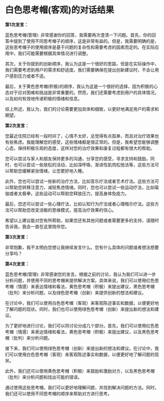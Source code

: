 # 白色思考帽(客观)的对话结果

**第1次发言：**

蓝色思考帽(管理): 非常感谢你的回答，我需要再次澄清一下问题。首先，你的回答中提到了使用不同思考帽子的顺序，这是非常有益的。但是，我需要明确的是，这些思考帽子的使用顺序是基于问题的复杂性和需要考虑的因素而定的。在实际应用中，我们可能需要根据具体情况进行调整。

其次，关于你提到的创新顺序，我认为这是一个很好的思路，但是在实际操作中，我们需要考虑到用户的需求和舒适度。我们需要确保在提出创新建议时，不会让用户感到压力或者不适。

最后，关于黄色思考帽(积极)的顺序，我认为这是一个很好的选择，因为积极的心态对于应对困难和挑战是非常重要的。然而，我们还需要考虑到用户的具体情况，以及如何有效地传递积极的情绪和信息。

综上所述，我认为，我们的讨论需要更加具体和细致，以更好地满足用户的需求和期望。

**第2次发言：**

您最近住院已经有一段时间了，心情不太好，总觉得有点孤单，而且对治疗效果也有些焦虑。我能理解您的感受，这些情绪都是很正常的。但是，我希望您能够调整心态，保持积极乐观的态度，这样对您的治疗效果和康复过程都有很大的帮助。

您可以尝试与家人和朋友保持更多的沟通，分享您的感受，寻求支持和鼓励。同时，也可以尝试一些放松的活动，比如深呼吸、渐进性肌肉松弛法等，这些方法可以帮助您缓解紧张情绪，让您更好地入睡。

此外，您也可以尝试一些新的治疗方法，比如音乐疗法或者艺术疗法。这些方法可以帮助您转移注意力，减轻焦虑情绪。同时，您也可以尝试一些运动疗法，比如瑜伽或者太极拳。这些运动可以帮助您释放压力，提高身体免疫力。

最后，您还可以尝试一些心理疗法，比如认知行为疗法或者心理暗示疗法。这些方法可以帮助您改变消极的思维模式，提高治疗效果的信心。

希望以上建议能对您有所帮助，如果您还有其他问题或者需要更多的支持，请随时告诉我，我会一直在这里陪伴您。

**第3次发言：**

非常抱歉，我不太明白您想让我继续发言什么。您有什么具体的问题或者想法想要分享吗？

**第4次发言：**

蓝色思考帽(管理): 非常感谢您的发言。根据之前的讨论，我认为我们可以进一步分析问题，并使用不同的思考帽来提供解决方案。具体来说，我们可以使用红色思考帽（情感）来表达情绪和看法，黄色思考帽（积极）来提出建议，黑色思考帽（批判）来分析问题，以及绿色思考帽（创新）来提供创新的想法和建议。

在讨论中，我们可以使用白色思考帽（客观）来客观陈述事实和数据，以便更好地了解问题的现状。同时，我们也可以使用绿色思考帽（创新）来提出新的想法和建议。

为了更好地进行讨论，我们可以将讨论分成几个部分。首先，我们可以使用红色思考帽（情感）来表达情绪和看法，黄色思考帽（积极）来提出建议，以及黑色思考帽（批判）来分析问题。

接下来，我们可以使用绿色思考帽（创新）来提出新的想法和建议。在讨论中，我们可以使用白色思考帽（客观）来客观陈述事实和数据，以便更好地了解问题的现状。

此外，我们还可以使用黄色思考帽（积极）来鼓励和激励对方，以及黑色思考帽（批判）来分析问题和找出可能的错误。

通过使用这些思考帽，我们可以更好地理解问题，并找到解决问题的方法。同时，我们还可以使用不同思考帽的顺序来帮助对方进行思考。

